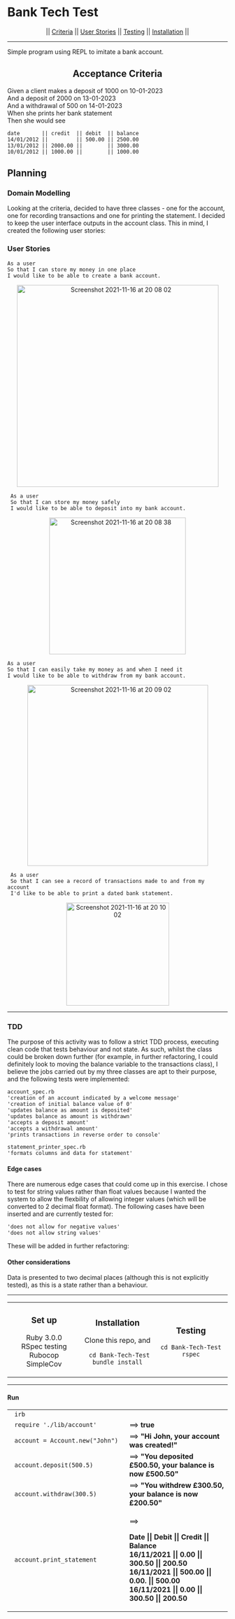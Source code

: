 # Bank Tech Test

<div align="center">|| <a href="#accecptance-criteria">Criteria</a> ||
<a href="#user-stories">User Stories</a> ||
<a href="#tdd">Testing</a> ||
<a href="#set-up">Installation</a> || </div>          
 <hr>
  
Simple program using REPL to imitate a bank account.

<h2 align="center"> Acceptance Criteria </h2>

   Given a client makes a deposit of 1000 on 10-01-2023  
   And a deposit of 2000 on 13-01-2023  
   And a withdrawal of 500 on 14-01-2023  
   When she prints her bank statement  
   Then she would see  

```
date       || credit  || debit  || balance
14/01/2012 ||         || 500.00 || 2500.00
13/01/2012 || 2000.00 ||        || 3000.00
10/01/2012 || 1000.00 ||        || 1000.00
```

## Planning

### Domain Modelling

Looking at the criteria, decided to have three classes - one for the account, one for recording transactions and one for printing the statement. I decided to keep the user interface outputs in the account class. This in mind, I created the following user stories:

### User Stories

 ```
 As a user  
 So that I can store my money in one place  
 I would like to be able to create a bank account.  
 ```

<div align="center"><img width="461" alt="Screenshot 2021-11-16 at 20 08 02" src="https://user-images.githubusercontent.com/76533997/142058333-b5b86c1a-2dc3-44ae-9c43-f8aa69d06dd5.png"></div>

```
 As a user  
 So that I can store my money safely  
 I would like to be able to deposit into my bank account.  
```

<div align="center"><img width="312" alt="Screenshot 2021-11-16 at 20 08 38" src="https://user-images.githubusercontent.com/76533997/142058354-d758c7ab-96bd-4911-98ac-3ce01a705acf.png"></div>

 ```
 As a user  
 So that I can easily take my money as and when I need it  
 I would like to be able to withdraw from my bank account.  
```

<div align="center"><img width="413" alt="Screenshot 2021-11-16 at 20 09 02" src="https://user-images.githubusercontent.com/76533997/142058364-922134f8-581c-4096-9cf4-4935a050b6d7.png"></div>

```
 As a user  
 So that I can see a record of transactions made to and from my account  
 I'd like to be able to print a dated bank statement.  
```

 <div align="center"><img width="235" alt="Screenshot 2021-11-16 at 20 10 02" src="https://user-images.githubusercontent.com/76533997/142058374-dfe88fe9-6ca6-492f-97ad-9794da0fcf7c.png"></div>
<!-- <img width="412" alt="Screenshot 2021-11-16 at 20 09 22" src="https://user-images.githubusercontent.com/76533997/142058383-f4e2afdb-243e-4b3b-ba23-a69e6bb76e89.png"> -->
<hr>

### TDD

The purpose of this activity was to follow a strict TDD process, executing clean code that tests behaviour and not state. As such, whilst the class could be broken down further (for example, in further refactoring, I could definitely look to moving the balance variable to the transactions class), I believe the jobs carried out by my three classes are apt to their purpose, and the following tests were implemented:
```
account_spec.rb
'creation of an account indicated by a welcome message'
'creation of initial balance value of 0'
'updates balance as amount is deposited'
'updates balance as amount is withdrawn'
'accepts a deposit amount'
'accepts a withdrawal amount'
'prints transactions in reverse order to console'
```

```
statement_printer_spec.rb
'formats columns and data for statement'
```
#### Edge cases

There are numerous edge cases that could come up in this exercise. I chose to test for string values rather than float values because I wanted the system to allow the flexbility of allowing integer values (which will be converted to 2 decimal float format). The following cases have been inserted and are currently tested for:
```
'does not allow for negative values'
'does not allow string values'
```
These will be added in further refactoring:

#### Other considerations

Data is presented to two decimal places (although this is not explicitly tested), as this is a state rather than a behaviour.

<hr>
<table align="center">
<tr>
<td width= "33%" align="center">

### Set up


Ruby 3.0.0  
RSpec testing  
Rubocop  
SimpleCov

</td>
<td width= "33%" align="center">

### Installation

Clone this repo,
and

<code> cd Bank-Tech-Test</code>  
<code>bundle install</code>

</td>
<td width= "33%" align="center">

### Testing


<code>cd Bank-Tech-Test</code>  
<code> rspec </code>

</td>
</tr>
</table>

<hr>

#### Run

<table align ="center">
<tr>
<td width= "33%">
<code> irb </code> 
 </td>
  <td></td>
  </tr>
<tr>
<td width= "33%">
<code> require './lib/account'</code>  
  </td>
 <td width="33%">
 ==> <strong>true</strong>
  </td>
  </tr>
  <tr>
    <td>
<code> account = Account.new("John")</code>  
    </td>
    <td>
      ==> <strong>"Hi John, your account was created!"</strong>
    </td>
  </tr>
  <tr>
    <td>
<code> account.deposit(500.5)</code> 
    </td>
    <td>
      ==> <strong>"You deposited £500.50, your balance is now £500.50"</strong>
    </td>
  </tr>
  <tr>
    <td>
<code> account.withdraw(300.5)</code>  
    </td>
    <td>
      ==> <strong>"You withdrew £300.50, your balance is now £200.50"</strong>
    </td>
  </tr>
  <tr>
    <td>
<code> account.print_statement</code>
</td>
    <td>
      
==>

<strong>Date || Debit || Credit || Balance </strong>  
 <strong>16/11/2021 || 0.00 || 300.50 || 200.50 </strong>  
 <strong>16/11/2021 || 500.00 || 0.00. || 500.00 </strong>  
 <strong>16/11/2021 || 0.00 || 300.50 || 200.50 </strong>
    </td>
  </tr>
  
</table>








 




